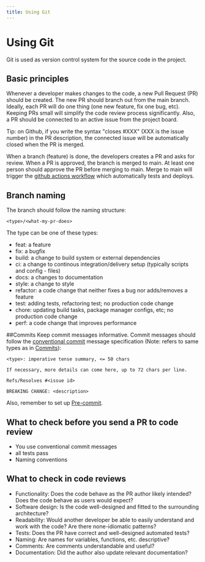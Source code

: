```yaml
---
title: Using Git
---
```


Using Git
=============

Git is used as version control system for the source code in the project.



## Basic principles
Whenever a developer makes changes to the code, a new Pull Request (PR) should be created. The new PR should branch out from the main branch.
Ideally, each PR will do one thing (one new feature, fix one bug, etc). Keeping PRs small will simplify the code review process significantly. Also, a PR should be connected to an active issue from the project board.


Tip: on Github, if you write the syntax "closes #XXX" (XXX is the issue number) in the PR description, the connected issue will be automatically closed when the PR is merged.

When a branch (feature) is done, the developers creates a PR and asks for review. When a PR is approved, the branch is merged to main. At least one person should approve the PR before merging to main. Merge to main will trigger the [github actions workflow](github-actions.md) which automatically tests and deploys.


## Branch naming
The branch should follow the naming structure:

```
<type>/<what-my-pr-does>
```
The type can be one of these types:
* feat: a feature
* fix: a bugfix
* build: a change to build system or external dependencies
* ci: a change to continous integration/delivery setup (typically scripts and config - files)
* docs: a changes to documentation
* style: a change to style 
* refactor: a code change that neither fixes a bug nor adds/removes a feature
* test: adding tests, refactoring test; no production code change
* chore: updating build tasks, package manager configs, etc; no production code change
* perf: a code change that improves performance

##Commits
Keep commit messages informative.
Commit messages should follow the [conventional commit](https://www.conventionalcommits.org/en/v1.0.0/) message specification (Note: <type> refers to same types as in [Commits](##Commits)):

```
<type>: imperative tense summary, <= 50 chars

If necessary, more details can come here, up to 72 chars per line.

Refs/Resolves #<issue id>

BREAKING CHANGE: <description>
```

Also, remember to set up [Pre-commit](pre-commit.md).


## What to check before you send a PR to code review
* You use conventional commit messages
* all tests pass
* Naming conventions

## What to check in code reviews
* Functionality: Does the code behave as the PR author likely intended? Does the code behave as users would expect?
* Software design: Is the code well-designed and fitted to the surrounding architecture?
* Readability: Would another developer be able to easily understand and work with the code? Are there none-idiomatic patterns?
* Tests: Does the PR have correct and well-designed automated tests?
* Naming: Are names for variables, functions, etc. descriptive?
* Comments: Are comments understandable and useful?
* Documentation: Did the author also update relevant documentation?